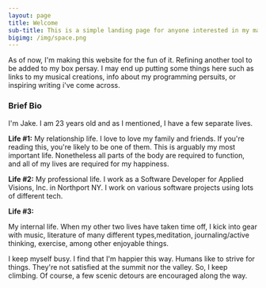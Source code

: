 ```yaml
---
layout: page
title: Welcome
sub-title: This is a simple landing page for anyone interested in my many lives.
bigimg: /img/space.png
---
```


As of now, I'm making this website for the fun of it. Refining another tool to be added to my box persay. I may end up putting some things here such as links to my musical creations, info about my programming persuits, or inspiring writing i've come across. 

### Brief Bio

I'm Jake. I am 23 years old and as I mentioned, I have a few separate lives. 

**Life #1:** 
My relationship life.  I love to love my family and friends. If you're reading this, you're likely to be one of them. This is arguably my most important life. Nonetheless all parts of the body are required to function, and all of my lives are required for my happiness.

**Life #2:**
My professional life. I work as a Software Developer for Applied Visions, Inc. in Northport NY. I work on various software projects using lots of different tech. 

**Life #3:**

My internal life. When my other two lives have taken time off, I kick into gear with music, literature of many different types,meditation, journaling/active thinking, exercise, among other enjoyable things. 


I keep myself busy. I find that I'm happier this way. Humans like to strive for things. They're not satisfied at the summit nor the valley. So, I keep climbing. Of course, a few scenic detours are encouraged along the way.